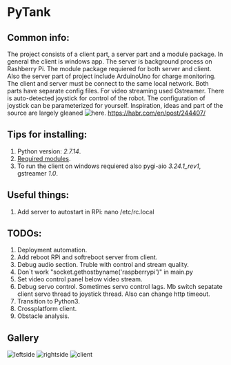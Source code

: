 # PyTank

## Common info:
The project consists of a client part, a server part and a module package.
In general the client is windows app. The server is background process on Rashberry Pi.
The module package requiered for both server and client.
Also the server part of project include ArduinoUno for charge monitoring.
The client and server must be connect to the same local network.
Both parts have separate config files. For video streaming used Gstreamer.
There is auto-detected joystick for control of the robot. The configuration of joystick can be parameterized for yourself.
Inspiration, ideas and part of the source are largely gleaned ![here](https://habr.com/en/post/244407/).
https://habr.com/en/post/244407/

## Tips for installing:
1. Python version: *2.7.14*.
2. [Required modules](../master/requirements.txt).
3. To run the client on windows requiered also pygi-aio *3.24.1_rev1*, gstreamer *1.0*.


## Useful things:
1. Add server to autostart in RPi: nano /etc/rc.local

## TODOs:
1. Deployment automation.
2. Add reboot RPi and softreboot server from client.
3. Debug audio section. Truble with control and stream quality.
4. Don`t work "socket.gethostbyname('raspberrypi')" in main.py
5. Set video control panel below video stream.
6. Debug servo control. Sometimes servo control lags. Mb switch sepatate client servo thread to joystick thread. Also can change http timeout.
7. Transition to Python3.
8. Crossplatform client.
8. Obstacle analysis.

## Gallery
![leftside](../master/images/tank_leftside.jpg)
![rightside](../master/images/tank_rightside.jpg)
![client](../master/images/clientscreen.PNG)

